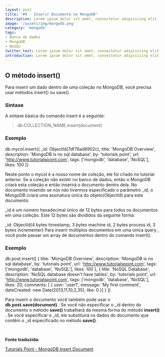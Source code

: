 ```yaml
---
layout: post
title: "#9 - Inserir Documento no MongoDB"
description: Lorem ipsum dolor sit amet, consectetur adipisicing elit.
image: '/assets/img/mongodb.png'
category: 'mongodb'
tags:
- Banco de dados
- MongoDB
- NoSQL
twitter_text: Lorem ipsum dolor sit amet, consectetur adipisicing elit.
introduction: Lorem ipsum dolor sit amet, consectetur adipisicing elit, sed do eiusmod tempor incididunt ut labore et dolore magna aliqua.
---
```


## O método insert()

Para inserir um dado dentro de uma coleção no MongoDB, você precisa usar métodos insert() ou save().

### Sintaxe

A sintaxe básica do comando insert é a seguinte:

>db.COLLECTION_NAME.insert(document)

### Exemplo


db.mycol.insert({
  _id: ObjectId(7df78ad8902c),
  title: 'MongoDB Overview',
  description: 'MongoDB is no sql database',
  by: 'tutorials point',
  url: 'http://www.tutorialspoint.com',
  tags: ['mongodb', 'database', 'NoSQL'],
  likes: 100
})

Neste ponto o 
mycol é a nosso nome de coleção, ele foi criado no tutorial anterior. Se a coleção não existir no banco de dados, então o MongoDB criará esta coleção e então inserirá o documento dentro dela.
No documento inserido se nós não tivermos especificado o parâmetro 
_id, o MongoDB criará uma assinatura única do objeto(ObjectId) para este documento.

_id é um número hexadecimal único de 12 bytes para todos os documentos em uma coleção. Este 12 bytes são divididos da seguinte forma:

_id: ObjectId(4 bytes timestamp, 3 bytes machine id, 2 bytes process id, 3 bytes incrementer)
Para inserir múltiplos documentos em uma única query , você pode passar um array de documentos dentro do comando insert().

### Exemplo


db.post.insert([
{
  title: 'MongoDB Overview',
  description: 'MongoDB is no sql database',
  by: 'tutorials point',
  url: 'http://www.tutorialspoint.com',
  tags: ['mongodb', 'database', 'NoSQL'],
  likes: 100
},
{
  title: 'NoSQL Database',
  description: 'NoSQL database doesn't have tables',
  by: 'tutorials point',
  url: 'http://www.tutorialspoint.com',
  tags: ['mongodb', 'database', 'NoSQL'],
  likes: 20,
  comments: [
  {
    user: 'user1',
    message: 'My first comment',
    dateCreated: new Date(2013,11,10,2,35),
    like: 0
  }]
}
])

Para inserir o documento você também pode usar o 
**db.post.save(document)**
. Se você não especificar o _id dentro do documento o método 
**save()**
 trabalhará da mesma forma do método 
**insert()**
. Se você especificar o _id, ele substituirá os dados do documento que contêm o _id especificado no método 
**save()**
.

 


**Fonte traduzida:**
 
[Tutorials Point - MongoDB Insert Document](http://www.tutorialspoint.com/mongodb/mongodb_insert_document.htm)
